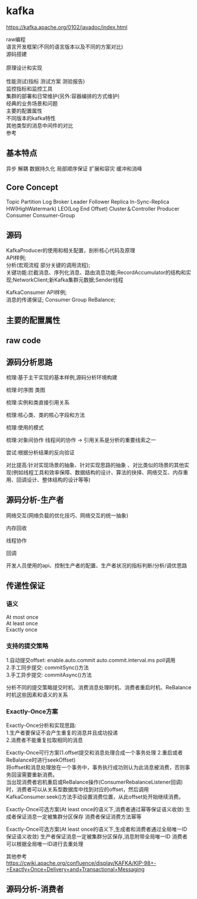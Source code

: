 # kafka

https://kafka.apache.org/0102/javadoc/index.html

raw编程 <br> 
语言开发框架(不同的语言版本以及不同的方案对比) <br>
源码搭建 <br>  
原理设计和实现 <br>  
性能测试(指标 测试方案 测验报告) <br>
监控指标和监控工具 <br>
集群的部署和日常维护(另外:容器编排的方式维护) <br> 
经典的业务场景和问题 <br>
主要的配置属性 <br>
不同版本的kafka特性 <br>
其他类型的消息中间件的对比 <br>
参考 <br>


## 基本特点

异步 解耦 数据持久化 局部顺序保证 扩展和容灾 缓冲和消峰


## Core Concept
Topic Partition Log
Broker
Leader Follower Replica  In-Sync-Replica 
HW(HighWatermark) LEO(Log End Offset)
Cluster＆Controller
Producer Consumer Consumer-Group


## 源码

KafkaProducer的使用和相关配置，剖析核心代码及原理<br>
API样例;<br>
分析(宏观流程 部分关键的调用流程);<br>
关键功能:拦截消息、序列化消息、路由消息功能;RecordAccumulator的结构和实现;NetworkClient;新Kafka集群元数据;Sender线程 <br>

KafkaConsumer
API样例;<br>
消息的传递保证;  Consumer Group ReBalance;



## 主要的配置属性



## raw code

## 源码分析思路
梳理:基于主干实现的基本样例,源码分析环境构建

梳理:时序图 类图 

梳理:实例和类直接引用关系 

梳理:核心类、类的核心字段和方法

梳理:使用的模式

梳理:对象间协作 线程间的协作  -> 引用关系是分析的重要线索之一

尝试:根据分析结果的反向验证

对比提高:针对实现场景的抽象、针对实现思路的抽象 、对比类似的场景的其他实现(例如线程工具和效率保障、数据结构的设计、算法的抉择、网络交互、内存重用、回调设计、整体结构的设计等等)


## 源码分析-生产者

网络交互(网络负载的优化技巧、网络交互的统一抽象)

内存回收

线程协作

回调

开发人员使用的api、控制生产者的配置、生产者状况的指标判断/分析/调优思路



## 传递性保证

### 语义
At most once <br>
At least once <br>
Exactly once <br>


### 支持的提交策略
1.自动提交offset: enable.auto.commit auto.commit.interval.ms poll调用 <br>
2.手工同步提交: commitSync()方法 <br>
3.手工异步提交: commitAsync()方法 <br>

分析不同的提交策略提交时机、消费消息处理时机、消费者重启时机、ReBalance时机这些因素和语义的关系


### Exactly-Once方案 

Exactly-Once分析和实现思路: <br>
1.生产者要保证不会产生重复的消息并且成功投递 <br>
2.消费者不能重复拉取相同的消息 <br>

Exactly-Once可行方案(1.offset提交和消息处理合成一个事务处理  2.重启或者ReBalance时进行seekOffset) <br>
将offset和消息处理放在一个事务中，事务执行成功则认为此消息被消费，否则事务回滚需要重新消费。 <br>
当出现消费者宕机重启或ReBalance操作(ConsumerRebalanceListener回调)时，消费者可以从关系型数据库中找到对应的offset，然后调用KafkaConsumer.seek()方法手动设置消费位置，从此offset处开始继续消费。<br>


Exactly-Once可选方案(At least once的语义下,消费者通过幂等保证语义收敛)
生成者保证消息一定被集群分区保存
消费者保证消费方法幂等


Exactly-Once可选方案(At least once的语义下,生成者和消费者通过全局唯一ID保证语义收敛)
生产者保证消息一定被集群分区保存,消息附带全局唯一ID
消费者可以根据全局唯一ID进行去重处理

其他参考 <br>
https://cwiki.apache.org/confluence/display/KAFKA/KIP-98+-+Exactly+Once+Delivery+and+Transactional+Messaging <br>




## 源码分析-消费者


